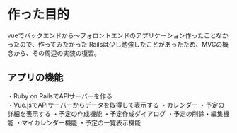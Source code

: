 # 作った目的

vueでバックエンドから〜フォロントエンドのアプリケーション作ったことなかったので、作ってみたかった
Railsは少し勉強したことがあったため、MVCの概念から、その周辺の実装の復習。


## アプリの機能

・Ruby on RailsでAPIサーバーを作る  
・Vue.jsでAPIサーバーからデータを取得して表示する
・カレンダー
・予定の詳細を表示する
・予定の作成機能
・予定作成ダイアログ
・予定の削除・編集機能
・マイカレンダー機能
・予定の一覧表示機能


